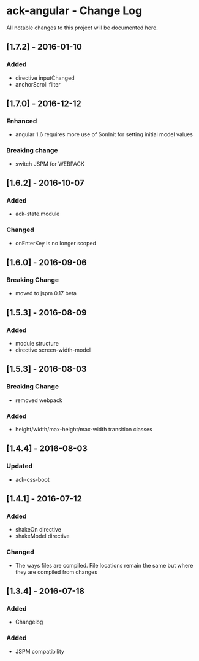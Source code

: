 # ack-angular - Change Log
All notable changes to this project will be documented here.

## [1.7.2] - 2016-01-10
### Added
- directive inputChanged
- anchorScroll filter

## [1.7.0] - 2016-12-12
### Enhanced
- angular 1.6 requires more use of $onInit for setting initial model values
### Breaking change
- switch JSPM for WEBPACK

## [1.6.2] - 2016-10-07
### Added
- ack-state.module
### Changed
- onEnterKey is no longer scoped

## [1.6.0] - 2016-09-06
### Breaking Change
- moved to jspm 0.17 beta

## [1.5.3] - 2016-08-09
### Added
- module structure
- directive screen-width-model

## [1.5.3] - 2016-08-03
### Breaking Change
- removed webpack
### Added
- height/width/max-height/max-width transition classes

## [1.4.4] - 2016-08-03
### Updated
- ack-css-boot

## [1.4.1] - 2016-07-12
### Added
- shakeOn directive
- shakeModel directive
### Changed
- The ways files are compiled. File locations remain the same but where they are compiled from changes

## [1.3.4] - 2016-07-18
### Added
- Changelog
### Added
- JSPM compatibility
